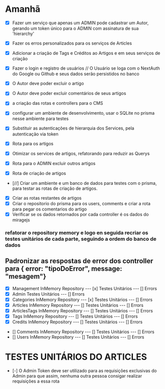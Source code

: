 # Amanhã

- [x] Fazer um serviço que apenas um ADMIN pode cadastrar um Autor, 
gerando um token único para o ADMIN com assinatura de sua 'hierarchy'

- [x] Fazer os erros personalizados para os serviços de Articles

- [x] Adicionar a criação de Tags e Créditos ao Artigos e em seus serviços de criação

- [X] Fazer o login e registro de usuários
// O Usuário se loga com o NextAuth do Google ou Github e seus dados serão persistidos no banco

- [X] O Autor deve poder excluir o artigo
- [X] O Autor deve poder excluir comentários de seus artigos
- [x] a criação das rotas e controllers para o CMS

- [x] configurar um ambiente de desenvolvimento, usar o SQLite no prisma nesse ambiente para testes

- [x] Substituir as autenticações de hierarquia dos Services, pela autenticação via token 

- [x] Rota para os artigos
- [x] Otimizar os services de artigos, refatorando para reduzir as Querys


- [x] Rota para o ADMIN excluir outros artigos
- [x] Rota de criação de artigos
- [//] Criar um ambiente e um banco de dados para testes com o prisma, para testar
as rotas de criação de artigos.
- [x] Criar as rotas restantes de artigos
- [x] Criar o repositorio do prisma para os users, comments e 
criar a rota para pegar os comentarios do artigo
- [x] Verificar se os dados retornados por cada controller é os
dados do miragejs

### refatorar o repository memory e logo en seguida recriar os testes unitários de cada parte, seguindo a ordem do banco de dados
## Padronizar as respostas de error dos controller para { error: "tipoDoError", message: "mesagem"}

- [x] Management InMemory Repository --- [x] Testes Unitários --- [] Errors
- [x] Admin Testes Unitários --- [] Errors
- [x] Categories InMemory Repository --- [x] Testes Unitários --- [] Errors
- [x] Articles InMemory Repository --- [] Testes Unitários --- [] Errors
- [x] ArticlesTags InMemory Repository --- [] Testes Unitários --- [] Errors
- [x] Tags InMemory Repository --- [] Testes Unitários --- [] Errors
- [x] Credits InMemory Repository --- [] Testes Unitários --- [] Errors

- [] Comments InMemory Repository --- [] Testes Unitários --- [] Errors
- [] Users InMemory Repository --- [] Testes Unitários --- [] Errors

# TESTES UNITÁRIOS DO ARTICLES #

- [-] O Admin Token deve ser utilizado para as requisições exclusivas do Admin para que assim, nenhuma outra pessoa consigar realizar requisições a essa rota
